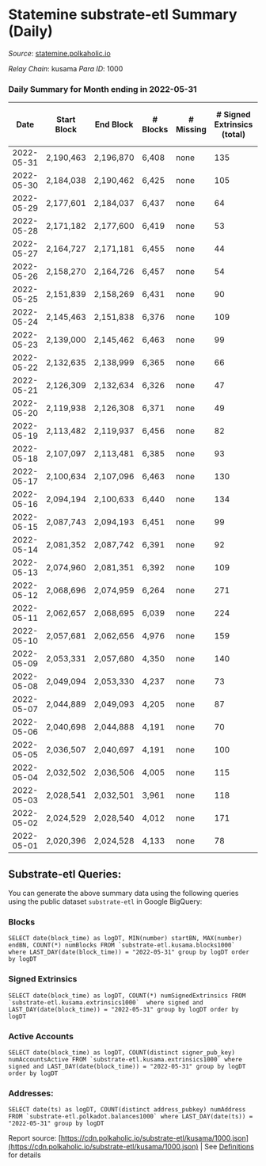 # Statemine substrate-etl Summary (Daily)

_Source_: [statemine.polkaholic.io](https://statemine.polkaholic.io)

*Relay Chain*: kusama
*Para ID*: 1000



### Daily Summary for Month ending in 2022-05-31


| Date | Start Block | End Block | # Blocks | # Missing | # Signed Extrinsics (total) | # Active Accounts | # Addresses with Balances | # Events | # Transfers | # XCM Transfers In | # XCM Transfers Out |
| ---- | ----------- | --------- | -------- | --------- | --------------------------- | ----------------- | ------------------------- | -------- | ----------- | ------------------ | ------------------- |
| 2022-05-31 | 2,190,463 | 2,196,870 | 6,408 | none  | 135 | 47 | 22,377 | 15,578 | 2,043 ($90,701.33) | 36 ($7,854.03) | 30 ($24,961.19) |
| 2022-05-30 | 2,184,038 | 2,190,462 | 6,425 | none  | 105 | 35 | 22,363 | 15,363 | 1,837 ($44,129.10) | 23 ($3,939.84) | 17 ($33,618.64) |
| 2022-05-29 | 2,177,601 | 2,184,037 | 6,437 | none  | 64 | 25 | 22,348 | 14,589 | 1,378 ($55,196.12) | 13 ($1,162.49) | 23 ($15,534.74) |
| 2022-05-28 | 2,171,182 | 2,177,600 | 6,419 | none  | 53 | 25 | 22,344 | 14,199 | 1,076 ($34,862.54) | 12 ($7,916.77) | 11 ($15,874.55) |
| 2022-05-27 | 2,164,727 | 2,171,181 | 6,455 | none  | 44 | 20 | 22,339 | 14,354 | 1,138 ($45,388.46) | 20 ($4,772.08) | 10 ($7,031.67) |
| 2022-05-26 | 2,158,270 | 2,164,726 | 6,457 | none  | 54 | 21 | 22,331 | 14,148 | 998 ($25,879.66) | 6 ($819.18) | 6 ($4,280.28) |
| 2022-05-25 | 2,151,839 | 2,158,269 | 6,431 | none  | 90 | 29 | 22,327 | 14,861 | 1,603 ($188,466.80) | 12 ($4,042.28) | 12 ($109,453.55) |
| 2022-05-24 | 2,145,463 | 2,151,838 | 6,376 | none  | 109 | 24 | 22,319 | 14,797 | 1,576 ($34,722.87) | 16 ($3,421.53) | 6 ($3,740.91) |
| 2022-05-23 | 2,139,000 | 2,145,462 | 6,463 | none  | 99 | 34 | 22,312 | 15,318 | 1,925 ($311,988.60) | 11 ($3,127.21) | 19 ($24,647.09) |
| 2022-05-22 | 2,132,635 | 2,138,999 | 6,365 | none  | 66 | 22 | 22,296 | 14,066 | 1,035 ($38,798.11) | 7 ($3,022.05) | 6 ($11,067.08) |
| 2022-05-21 | 2,126,309 | 2,132,634 | 6,326 | none  | 47 | 15 | 22,274 | 13,904 | 982 ($110,271.47) | 12 ($582.10) | 14 ($8,246.68) |
| 2022-05-20 | 2,119,938 | 2,126,308 | 6,371 | none  | 49 | 17 | 22,267 | 14,022 | 1,010 ($63,737.66) | 12 ($75,891.68) | 12 ($19,734.91) |
| 2022-05-19 | 2,113,482 | 2,119,937 | 6,456 | none  | 82 | 28 | 22,258 | 14,912 | 1,623 ($88,448.04) | 6 ($3,525.43) | 23 ($26,465.79) |
| 2022-05-18 | 2,107,097 | 2,113,481 | 6,385 | none  | 93 | 29 | 22,249 | 14,789 | 1,600 ($70,655.10) | 10 ($70.03) | 12 ($33,208.72) |
| 2022-05-17 | 2,100,634 | 2,107,096 | 6,463 | none  | 130 | 40 | 22,235 | 15,306 | 1,786 ($514,573.16) | 17 ($1,494.89) | 18 ($16,169.99) |
| 2022-05-16 | 2,094,194 | 2,100,633 | 6,440 | none  | 134 | 49 | 22,220 | 15,697 | 2,167 ($2,383,068.71) | 20 ($4,246.69) | 29 ($1,028,513.63) |
| 2022-05-15 | 2,087,743 | 2,094,193 | 6,451 | none  | 99 | 31 | 22,207 | 15,222 | 1,844 ($142,490.81) | 14 ($1,517.65) | 14 ($47,163.33) |
| 2022-05-14 | 2,081,352 | 2,087,742 | 6,391 | none  | 92 | 31 | 22,190 | 14,759 | 1,546 ($30,073.61) | 15 ($1,543.44) | 12 ($4,863.28) |
| 2022-05-13 | 2,074,960 | 2,081,351 | 6,392 | none  | 109 | 41 | 22,175 | 15,671 | 2,350 ($366,369.87) | 20 ($430.35) | 27 ($38,760.52) |
| 2022-05-12 | 2,068,696 | 2,074,959 | 6,264 | none  | 271 | 47 | 22,164 | 16,667 | 2,436 ($683,373.41) | 16 ($2,392.56) | 33 ($31,405.36) |
| 2022-05-11 | 2,062,657 | 2,068,695 | 6,039 | none  | 224 | 45 | 22,144 | 15,860 | 2,728 ($360,746.38) | 29 ($16,100.44) | 51 ($54,800.62) |
| 2022-05-10 | 2,057,681 | 2,062,656 | 4,976 | none  | 159 | 42 | 22,126 | 13,020 | 2,244 ($426,845.74) | 22 ($8,147.66) | 30 ($34,695.02) |
| 2022-05-09 | 2,053,331 | 2,057,680 | 4,350 | none  | 140 | 45 | 22,079 | 11,354 | 2,013 ($812,551.59) | 16 ($3,893.08) | 28 ($333,301.80) |
| 2022-05-08 | 2,049,094 | 2,053,330 | 4,237 | none  | 73 | 26 | 22,066 | 10,189 | 1,331 ($153,853.24) | 18 ($5,943.63) | 10 ($29,306.47) |
| 2022-05-07 | 2,044,889 | 2,049,093 | 4,205 | none  | 87 | 27 | 22,059 | 10,239 | 1,433 ($269,321.74) | 15 ($10,858.78) | 13 ($12,527.86) |
| 2022-05-06 | 2,040,698 | 2,044,888 | 4,191 | none  | 70 | 27 | 22,047 | 10,104 | 1,347 ($207,160.80) | 17 ($7,181.01) | 11 ($12,118.81) |
| 2022-05-05 | 2,036,507 | 2,040,697 | 4,191 | none  | 100 | 31 | 22,026 | 10,419 | 1,488 ($106,591.66) | 5 ($401.00) | 22 ($45,517.88) |
| 2022-05-04 | 2,032,502 | 2,036,506 | 4,005 | none  | 115 | 36 | 22,010 | 10,442 | 1,633 ($62,860.51) | 15 ($1,813.73) | 11 ($19,142.98) |
| 2022-05-03 | 2,028,541 | 2,032,501 | 3,961 | none  | 118 | 30 | 21,994 | 9,992 | 1,474 ($54,147.51) | 19 ($6,709.05) | 23 ($25,772.24) |
| 2022-05-02 | 2,024,529 | 2,028,540 | 4,012 | none  | 171 | 26 | 21,984 | 10,447 | 1,368 ($13,981.41) | 11 ($181.80) | 8 ($3,122.29) |
| 2022-05-01 | 2,020,396 | 2,024,528 | 4,133 | none  | 78 | 32 | 21,972 | 10,051 | 1,369 ($53,259.90) | 13 ($566.92) | 12 ($57,078.73) |

## Substrate-etl Queries:
You can generate the above summary data using the following queries using the public dataset `substrate-etl` in Google BigQuery:


### Blocks
```
SELECT date(block_time) as logDT, MIN(number) startBN, MAX(number) endBN, COUNT(*) numBlocks FROM `substrate-etl.kusama.blocks1000`  where LAST_DAY(date(block_time)) = "2022-05-31" group by logDT order by logDT
```


### Signed Extrinsics
```
SELECT date(block_time) as logDT, COUNT(*) numSignedExtrinsics FROM `substrate-etl.kusama.extrinsics1000`  where signed and LAST_DAY(date(block_time)) = "2022-05-31" group by logDT order by logDT
```


### Active Accounts
```
SELECT date(block_time) as logDT, COUNT(distinct signer_pub_key) numAccountsActive FROM `substrate-etl.kusama.extrinsics1000` where signed and LAST_DAY(date(block_time)) = "2022-05-31" group by logDT order by logDT
```


### Addresses:
```
SELECT date(ts) as logDT, COUNT(distinct address_pubkey) numAddress FROM `substrate-etl.polkadot.balances1000` where LAST_DAY(date(ts)) = "2022-05-31" group by logDT
```



Report source: [https://cdn.polkaholic.io/substrate-etl/kusama/1000.json](https://cdn.polkaholic.io/substrate-etl/kusama/1000.json) | See [Definitions](/DEFINITIONS.md) for details
